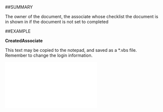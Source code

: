 

##SUMMARY

The owner of the document, the associate whose checklist the document is in shown in if the document is not set to completed


##EXAMPLE

**CreatedAssociate**

This text may be copied to the notepad, and saved as a *.vbs file. Remember to change the login information.

![](../../Examples/vbs/SODocument.CreatedAssociate.vbs.txt)





